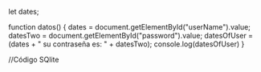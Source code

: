   let dates;
  
  function datos() {
    dates = document.getElementById("userName").value;
    datesTwo = document.getElementById("password").value;
    datesOfUser = (dates + " su contraseña es: " + datesTwo);
    console.log(datesOfUser)
  }
  
  //Código SQlite
 
